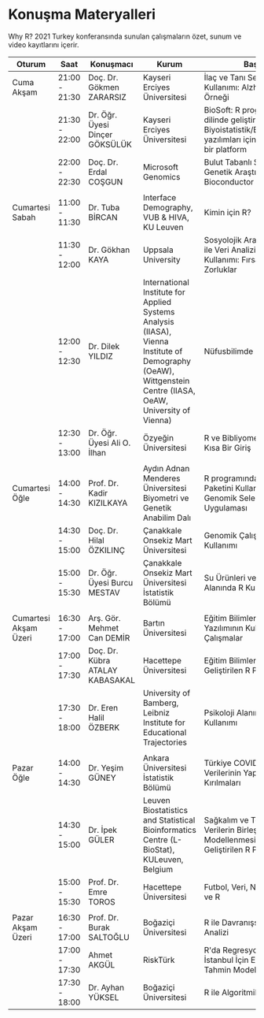 # Konuşma Materyalleri
Why R? 2021 Turkey konferansında sunulan çalışmaların özet, sunum ve video kayıtlarını içerir.


| Oturum              | Saat                          | Konuşmacı            | Kurum                 | Başlık                  | Özet | Sunum | Video | Script|
|---------------------|-------------------------------|----------------------|-----------------------|-------------------------|------|-------|-------|-------|
|Cuma Akşam           | 21:00 - 21:30                 | Doç. Dr. Gökmen ZARARSIZ      | Kayseri Erciyes Üniversitesi                      |İlaç ve Tanı Sektörlerinde R Kullanımı: Alzheimer Projesi Örneği                         |   |                              
|                     | 21:30 - 22:00                 | Dr. Öğr. Üyesi Dinçer GÖKSÜLÜK      | Kayseri Erciyes Üniversitesi                       | BioSoft: R programlama dilinde geliştirilen Biyoistatistik/Biyoinformatik yazılımları için bulut tabanlı bir platform                        |[:book:]() |[:chart_with_upwards_trend:](https://github.com/whyr2021turkey/Konusmalar/blob/main/Sunumlar/Dincer_Goksuluk_Sunum.pdf)|[:movie_camera:]()|[:computer:]()|                     
|                     | 22:00 - 22:30                 | Doç. Dr. Erdal COŞGUN         | Microsoft Genomics                     |  Bulut Tabanlı Sistemlerde Genetik Araştırmalar: Bioconductor Deneyimi                       | |
|                     |                               |                      |                       |                         |
|Cumartesi Sabah      | 11:00 - 11:30                 | Dr. Tuba BİRCAN          | Interface Demography, VUB & HIVA, KU Leuven                        |Kimin için R?                         |
|                     | 11:30 - 12:00                 | Dr. Gökhan KAYA          | Uppsala University                      | Sosyolojik Araştırmalarda R ile Veri Analizi ve Teori Kullanımı: Fırsatlar ve Zorluklar                       |
|                     | 12:00 - 12:30                 | Dr. Dilek YILDIZ         |International Institute for Applied Systems Analysis (IIASA), Vienna Institute of Demography (OeAW), Wittgenstein Centre (IIASA, OeAW, University of Vienna)                       | Nüfusbilimde R kullanımı                        |
|                     | 12:30 - 13:00                 | Dr. Öğr. Üyesi Ali O. İlhan         | Özyeğin Üniversitesi                       |R ve Bibliyometrik Analiz: Kısa Bir Giriş                         |
|                     |                               |                      |                       |                         |
|Cumartesi Öğle       | 14:00 - 14:30                 | Prof. Dr. Kadir KIZILKAYA | Aydın Adnan Menderes Üniversitesi Biyometri ve Genetik Anabilim Dalı                      |R programında Synbreed Paketini Kullanarak Genomik Seleksiyon Uygulaması| |
|                     | 14:30 - 15:00                 | Doç. Dr. Hilal ÖZKILINÇ       | Çanakkale Onsekiz Mart Üniversitesi                      |Genomik Çalışmalarda R Kullanımı||
|                     | 15:00 - 15:30                 | Dr. Öğr. Üyesi Burcu MESTAV         | Çanakkale Onsekiz Mart Üniversitesi İstatistik Bölümü                       |Su Ürünleri ve Ekoloji Alanında R Kullanımı                         ||
|                     |                               |                                       |                         |
|Cumartesi Akşam Üzeri| 16:30 - 17:00                 | Arş. Gör. Mehmet Can DEMİR| Bartın Üniversitesi                      |Eğitim Bilimleri Alanında R Yazılımının Kullanıldığı Çalışmalar                         | |
|                     | 17:00 - 17:30                 | Doç. Dr. Kübra ATALAY KABASAKAL | Hacettepe Üniversitesi                                          |Eğitim Bilimleri Alanında Geliştirilen R Paketleri                         | |
|                     | 17:30 - 18:00                 | Dr. Eren Halil ÖZBERK| University of Bamberg, Leibniz Institute for Educational Trajectories                                               |Psikoloji Alanında R Kullanımı                         | |
|                     |                               |                                       |                         |
|Pazar Öğle           | 14:00 - 14:30                 | Dr. Yeşim GÜNEY | Ankara Üniversitesi İstatistik Bölümü                                                      | Türkiye COVID-19 Verilerinin Yapısal Kırılmaları                        ||
|                     | 14:30 - 15:00                 | Dr. İpek GÜLER | Leuven Biostatistics and Statistical Bioinformatics Centre (L-BioStat), KULeuven, Belgium                           |Sağkalım ve Tekrarlı Verilerin Birleşik Modellenmesi için Geliştirilen R Paketleri                         | 
|                     | 15:00 - 15:30                 | Prof. Dr. Emre TOROS | Hacettepe Üniversitesi | Futbol, Veri, Neden, Nasıl ve R                                                                                      | |
|                     |                               |                                                                 |                         |
|Pazar Akşam Üzeri    | 16:30 - 17:00                 | Prof. Dr. Burak SALTOĞLU | Boğaziçi Üniversitesi                                                                |R ile Davranışsal Finans Analizi                         | |
|                     | 17:00 - 17:30                 | Ahmet AKGÜL                                                                | RiskTürk                        |R'da Regresyon Analizi: İstanbul İçin Ev Fiyatları Tahmin Modellemesi| 
|                     | 17:30 - 18:00                 | Dr. Ayhan YÜKSEL                                                       | Boğaziçi Üniversitesi                    | R ile Algoritmik Trade||
